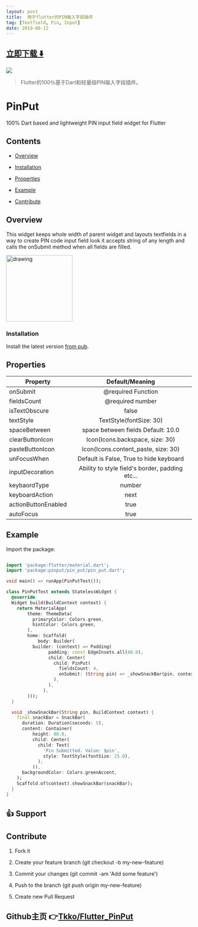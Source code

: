 ```yaml
---
layout: post
title:  用于flutter的PIN输入字段插件
tag: [Textfield, Pin, Input]
date: 2019-06-12
---
```


 


## [立即下载 ️⬇️ ](https://codeload.github.com/Tkko/Flutter_PinPut/zip/master) 


 
![](https://flutterawesome.com/content/images/2019/05/Flutter_PinPut.jpg)
 
>
> Flutter的100％基于Dart和轻量级PIN输入字段插件。
>

 
# PinPut

100% Dart based and lightweight PIN input field widget for Flutter

## Contents

- [Overview](#overview)

- [Installation](#installation)

- [Properties](#properties)

- [Example](#example)

- [Contribute](#contribute)

## Overview

This widget keeps whole width of parent widget and layouts textfields in a way to create PIN code input field look it accepts string of any length and calls the onSubmit method when all fields are filled.

<img  src="https://raw.githubusercontent.com/Tkko/Flutter_PinPut/master/example/pinput_demo.gif"  alt="drawing"  width="180"/>

### Installation

Install the latest version [from pub](https://pub.dartlang.org/packages/pinput).

## Properties


| Property | Default/Meaning |
|------------|:---------------------:|
| onSubmit | @required Function |
| fieldsCount | @required number |
| isTextObscure | false |
| textStyle | TextStyle(fontSize: 30) |
| spaceBetween | space between fields Default: 10.0|
| clearButtonIcon  | Icon(Icons.backspace, size: 30) |
| pasteButtonIcon  | Icon(Icons.content_paste, size: 30) |
| unFocusWhen  | Default is False, True to hide keyboard|
| inputDecoration  | Ability to style field's border, padding etc... |
| keybaordType | number |
| keyboardAction | next |
| actionButtonEnabled  | true |
| autoFocus  | true |

## Example

Import the package:

```dart

import 'package:flutter/material.dart';
import 'package:pinput/pin_put/pin_put.dart';

void main() => runApp(PinPutTest());

class PinPutTest extends StatelessWidget {
  @override
  Widget build(BuildContext context) {
    return MaterialApp(
        theme: ThemeData(
          primaryColor: Colors.green,
          hintColor: Colors.green,
        ),
        home: Scaffold(
            body: Builder(
          builder: (context) => Padding(
                padding: const EdgeInsets.all(40.0),
                child: Center(
                  child: PinPut(
                    fieldsCount: 4,
                    onSubmit: (String pin) => _showSnackBar(pin, context),
                  ),
                ),
              ),
        )));
  }

  void _showSnackBar(String pin, BuildContext context) {
    final snackBar = SnackBar(
      duration: Duration(seconds: 5),
      content: Container(
          height: 80.0,
          child: Center(
            child: Text(
              'Pin Submitted. Value: $pin',
              style: TextStyle(fontSize: 25.0),
            ),
          )),
      backgroundColor: Colors.greenAccent,
    );
    Scaffold.of(context).showSnackBar(snackBar);
  }
}
```

## 👍 Support

## Contribute

1. Fork it

2. Create your feature branch (git checkout -b my-new-feature)

3. Commit your changes (git commit -am 'Add some feature')

4. Push to the branch (git push origin my-new-feature)

5. Create new Pull Request
## Github主页 👉[Tkko/Flutter_PinPut](http://github.com/Tkko/Flutter_PinPut)